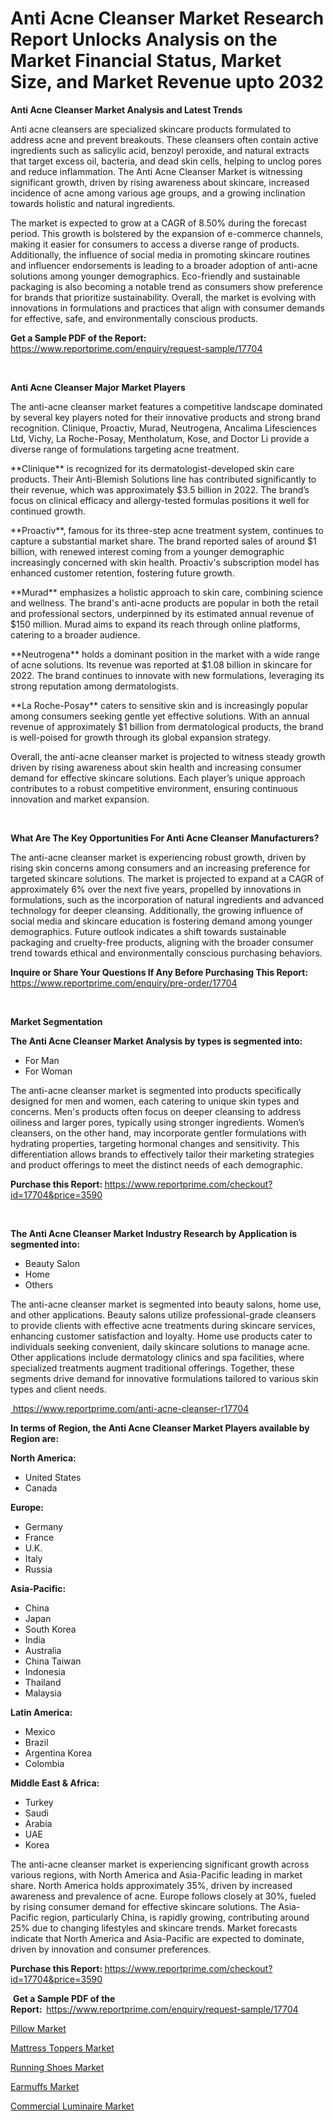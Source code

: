<p><h1>Anti Acne Cleanser Market Research Report Unlocks Analysis on the Market Financial Status, Market Size, and Market Revenue upto 2032</h1></p><p><strong>Anti Acne Cleanser Market Analysis and Latest Trends</strong></p>
<p><p>Anti acne cleansers are specialized skincare products formulated to address acne and prevent breakouts. These cleansers often contain active ingredients such as salicylic acid, benzoyl peroxide, and natural extracts that target excess oil, bacteria, and dead skin cells, helping to unclog pores and reduce inflammation. The Anti Acne Cleanser Market is witnessing significant growth, driven by rising awareness about skincare, increased incidence of acne among various age groups, and a growing inclination towards holistic and natural ingredients. </p><p>The market is expected to grow at a CAGR of 8.50% during the forecast period. This growth is bolstered by the expansion of e-commerce channels, making it easier for consumers to access a diverse range of products. Additionally, the influence of social media in promoting skincare routines and influencer endorsements is leading to a broader adoption of anti-acne solutions among younger demographics. Eco-friendly and sustainable packaging is also becoming a notable trend as consumers show preference for brands that prioritize sustainability. Overall, the market is evolving with innovations in formulations and practices that align with consumer demands for effective, safe, and environmentally conscious products.</p></p>
<p><strong>Get a Sample PDF of the Report:&nbsp;</strong> <a href="https://www.reportprime.com/enquiry/request-sample/17704?utm_campaign=62&utm_medium=2&utm_source=Github&utm_content=ia&utm_term=18032025&utm_id=anti-acne-cleanser">https://www.reportprime.com/enquiry/request-sample/17704</a></p>
<p>&nbsp;</p>
<p><strong>Anti Acne Cleanser Major Market Players</strong></p>
<p><p>The anti-acne cleanser market features a competitive landscape dominated by several key players noted for their innovative products and strong brand recognition. Clinique, Proactiv, Murad, Neutrogena, Ancalima Lifesciences Ltd, Vichy, La Roche-Posay, Mentholatum, Kose, and Doctor Li provide a diverse range of formulations targeting acne treatment.</p><p>**Clinique** is recognized for its dermatologist-developed skin care products. Their Anti-Blemish Solutions line has contributed significantly to their revenue, which was approximately $3.5 billion in 2022. The brand’s focus on clinical efficacy and allergy-tested formulas positions it well for continued growth.</p><p>**Proactiv**, famous for its three-step acne treatment system, continues to capture a substantial market share. The brand reported sales of around $1 billion, with renewed interest coming from a younger demographic increasingly concerned with skin health. Proactiv's subscription model has enhanced customer retention, fostering future growth.</p><p>**Murad** emphasizes a holistic approach to skin care, combining science and wellness. The brand's anti-acne products are popular in both the retail and professional sectors, underpinned by its estimated annual revenue of $150 million. Murad aims to expand its reach through online platforms, catering to a broader audience.</p><p>**Neutrogena** holds a dominant position in the market with a wide range of acne solutions. Its revenue was reported at $1.08 billion in skincare for 2022. The brand continues to innovate with new formulations, leveraging its strong reputation among dermatologists.</p><p>**La Roche-Posay** caters to sensitive skin and is increasingly popular among consumers seeking gentle yet effective solutions. With an annual revenue of approximately $1 billion from dermatological products, the brand is well-poised for growth through its global expansion strategy.</p><p>Overall, the anti-acne cleanser market is projected to witness steady growth driven by rising awareness about skin health and increasing consumer demand for effective skincare solutions. Each player’s unique approach contributes to a robust competitive environment, ensuring continuous innovation and market expansion.</p></p>
<p>&nbsp;</p>
<p><strong>What Are The Key Opportunities For Anti Acne Cleanser Manufacturers?</strong></p>
<p><p>The anti-acne cleanser market is experiencing robust growth, driven by rising skin concerns among consumers and an increasing preference for targeted skincare solutions. The market is projected to expand at a CAGR of approximately 6% over the next five years, propelled by innovations in formulations, such as the incorporation of natural ingredients and advanced technology for deeper cleansing. Additionally, the growing influence of social media and skincare education is fostering demand among younger demographics. Future outlook indicates a shift towards sustainable packaging and cruelty-free products, aligning with the broader consumer trend towards ethical and environmentally conscious purchasing behaviors.</p></p>
<p><strong>Inquire or Share Your Questions If Any Before Purchasing This Report:</strong> <a href="https://www.reportprime.com/enquiry/pre-order/17704?utm_campaign=62&utm_medium=2&utm_source=Github&utm_content=ia&utm_term=18032025&utm_id=anti-acne-cleanser">https://www.reportprime.com/enquiry/pre-order/17704</a></p>
<p>&nbsp;</p>
<p><strong>Market Segmentation</strong></p>
<p><strong>The Anti Acne Cleanser Market Analysis by types is segmented into:</strong></p>
<p><ul><li>For Man</li><li>For Woman</li></ul></p>
<p><p>The anti-acne cleanser market is segmented into products specifically designed for men and women, each catering to unique skin types and concerns. Men's products often focus on deeper cleansing to address oiliness and larger pores, typically using stronger ingredients. Women’s cleansers, on the other hand, may incorporate gentler formulations with hydrating properties, targeting hormonal changes and sensitivity. This differentiation allows brands to effectively tailor their marketing strategies and product offerings to meet the distinct needs of each demographic.</p></p>
<p><strong>Purchase this Report:&nbsp;</strong><a href="https://www.reportprime.com/checkout?id=17704&price=3590&utm_campaign=62&utm_medium=2&utm_source=Github&utm_content=ia&utm_term=18032025&utm_id=anti-acne-cleanser">https://www.reportprime.com/checkout?id=17704&price=3590</a></p>
<p>&nbsp;</p>
<p><strong>The Anti Acne Cleanser Market Industry Research by Application is segmented into:</strong></p>
<p><ul><li>Beauty Salon</li><li>Home</li><li>Others</li></ul></p>
<p><p>The anti-acne cleanser market is segmented into beauty salons, home use, and other applications. Beauty salons utilize professional-grade cleansers to provide clients with effective acne treatments during skincare services, enhancing customer satisfaction and loyalty. Home use products cater to individuals seeking convenient, daily skincare solutions to manage acne. Other applications include dermatology clinics and spa facilities, where specialized treatments augment traditional offerings. Together, these segments drive demand for innovative formulations tailored to various skin types and client needs.</p></p>
<p><a href="https://www.reportprime.com/anti-acne-cleanser-r17704?utm_campaign=62&utm_medium=2&utm_source=Github&utm_content=ia&utm_term=18032025&utm_id=anti-acne-cleanser">&nbsp;https://www.reportprime.com/anti-acne-cleanser-r17704</a></p>
<p><strong>In terms of Region, the Anti Acne Cleanser Market Players available by Region are:</strong></p>
<p>
    <p> <strong> North America: </strong>
        <ul>
            <li>United States</li>
            <li>Canada</li>
        </ul>
        </p> 
    <p> <strong> Europe: </strong>
        <ul>
            <li>Germany</li>
            <li>France</li>
            <li>U.K.</li>
            <li>Italy</li>
            <li>Russia</li>
        </ul>
        </p> 
    <p> <strong> Asia-Pacific: </strong>
        <ul>
            <li>China</li>
            <li>Japan</li>
            <li>South Korea</li>
            <li>India</li>
            <li>Australia</li>
            <li>China Taiwan</li>
            <li>Indonesia</li>
            <li>Thailand</li>
            <li>Malaysia</li>
        </ul>
        </p> 
    <p> <strong> Latin America: </strong>
        <ul>
            <li>Mexico</li>
            <li>Brazil</li>
            <li>Argentina Korea</li>
            <li>Colombia</li>
        </ul>
        </p> 
    <p> <strong> Middle East & Africa: </strong>
        <ul>
            <li>Turkey</li>
            <li>Saudi</li>
            <li>Arabia</li>
            <li>UAE</li>
            <li>Korea</li>
        </ul>
    </p>
    </p>
<p><p>The anti-acne cleanser market is experiencing significant growth across various regions, with North America and Asia-Pacific leading in market share. North America holds approximately 35%, driven by increased awareness and prevalence of acne. Europe follows closely at 30%, fueled by rising consumer demand for effective skincare solutions. The Asia-Pacific region, particularly China, is rapidly growing, contributing around 25% due to changing lifestyles and skincare trends. Market forecasts indicate that North America and Asia-Pacific are expected to dominate, driven by innovation and consumer preferences.</p></p>
<p><strong>Purchase this Report: </strong><a href="https://www.reportprime.com/checkout?id=17704&price=3590&utm_campaign=62&utm_medium=2&utm_source=Github&utm_content=ia&utm_term=18032025&utm_id=anti-acne-cleanser">https://www.reportprime.com/checkout?id=17704&price=3590</a></p>
<p>&nbsp;<strong>Get a Sample PDF of the Report:&nbsp;&nbsp;</strong><a href="https://www.reportprime.com/enquiry/request-sample/17704?utm_campaign=62&utm_medium=2&utm_source=Github&utm_content=ia&utm_term=18032025&utm_id=anti-acne-cleanser">https://www.reportprime.com/enquiry/request-sample/17704</a></p>
<p><strong></strong></p>
<p><p><a href="https://github.com/azetehhasle/Market-Research-Report-List-1/blob/main/pillow-market.md?utm_campaign=62&utm_medium=2&utm_source=Github&utm_content=ia&utm_term=18032025&utm_id=anti-acne-cleanser">Pillow Market</a></p><p><a href="https://github.com/ghimergela93/Market-Research-Report-List-1/blob/main/mattress-toppers-market.md?utm_campaign=62&utm_medium=2&utm_source=Github&utm_content=ia&utm_term=18032025&utm_id=anti-acne-cleanser">Mattress Toppers Market</a></p><p><a href="https://github.com/dovbusmrking/Market-Research-Report-List-1/blob/main/running-shoes-market.md?utm_campaign=62&utm_medium=2&utm_source=Github&utm_content=ia&utm_term=18032025&utm_id=anti-acne-cleanser">Running Shoes Market</a></p><p><a href="https://github.com/hirtzhulstsq/Market-Research-Report-List-1/blob/main/earmuffs-market.md?utm_campaign=62&utm_medium=2&utm_source=Github&utm_content=ia&utm_term=18032025&utm_id=anti-acne-cleanser">Earmuffs Market</a></p><p><a href="https://github.com/knipsfilip8f/Market-Research-Report-List-1/blob/main/commercial-luminaire-market.md?utm_campaign=62&utm_medium=2&utm_source=Github&utm_content=ia&utm_term=18032025&utm_id=anti-acne-cleanser">Commercial Luminaire Market</a></p></p>